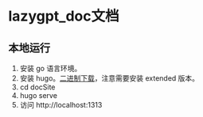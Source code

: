 # lazygpt_doc文档

## 本地运行

1. 安装 go 语言环境。
2. 安装 hugo。[二进制下载](https://github.com/gohugoio/hugo/releases/tag/v0.117.0)，注意需要安装 extended 版本。
3. cd docSite
4. hugo serve
5. 访问 http://localhost:1313
